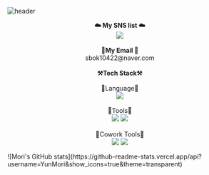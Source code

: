 ![header](https://capsule-render.vercel.app/api?type=waving&color=auto&height=200&section=header&text=Mori's%20GitHub&fontSize=90&animation=fadeIn&fontAlignY=30&desc=Thank%20you%20for%20coming%20into%20my%20profile!&descAlignY=51&descAlign=62)
<p align="center">
<Strong>☁️ My SNS list ☁️</Strong><br>
    <a href="https://www.instagram.com/wlem_1042/" target="_blank"><img src="https://img.shields.io/badge/instergram-000000?style=flat-square&logo=instagram&logoColor=#E4405F"/></a><br>
 <br> <Strong>📧My Email 📧</Strong><br>sbok10422@naver.com<br>
 <br> <strong>⚒️Tech Stack⚒️</Strong><br><br>
 🤍Language🤍<br>
  <img src="https://img.shields.io/badge/Python-3776AB?style=for-the-badge&logo=Python&logoColor=white"><br><br>
  🖤Tools🖤<br>
  <img src="https://img.shields.io/badge/JupyerLab-D24939?style=for-the-badge&logo=Jupyter&logoColor=white">  
  <img src="https://img.shields.io/badge/GoogleColab-F9AB00?style=for-the-badge&logo=googlecolab&logoColor=white"><br><br>
  💙Cowork Tools💙<br>
  <img src="https://img.shields.io/badge/Github-000000?style=for-the-badge&logo=github&logoColor=white">
    <img src="https://img.shields.io/badge/Notion-000000?style=for-the-badge&logo=notion&logoColor=white"></p>
![Mori's GitHub stats](https://github-readme-stats.vercel.app/api?username=YunMori&show_icons=true&theme=transparent)
